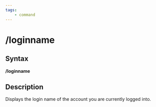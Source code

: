 ```yaml
---
tags:
    - command
---
```

# /loginname

## Syntax

**/loginname**

## Description

Displays the login name of the account you are currently logged into.
